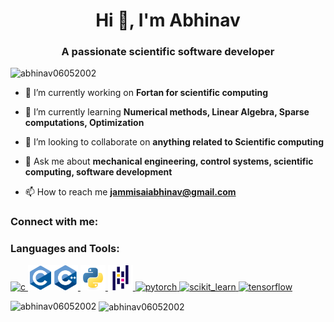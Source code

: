 <h1 align="center">Hi 👋, I'm Abhinav</h1>
<h3 align="center">A passionate scientific software developer</h3>

<p align="left"> <img src="https://komarev.com/ghpvc/?username=abhinav06052002&label=Profile%20views&color=0e75b6&style=flat" alt="abhinav06052002" /> </p>

- 🔭 I’m currently working on **Fortan for scientific computing**

- 🌱 I’m currently learning **Numerical methods, Linear Algebra, Sparse computations, Optimization**

- 👯 I’m looking to collaborate on **anything related to Scientific computing**

- 💬 Ask me about **mechanical engineering, control systems, scientific computing, software development**

- 📫 How to reach me **jammisaiabhinav@gmail.com**

<h3 align="left">Connect with me:</h3>
<p align="left">
</p>

<h3 align="left">Languages and Tools:</h3>
<p align="left"> <a href="https://fortran-lang.org/" target="_blank" rel="noreferrer"> <img src="https://avatars.githubusercontent.com/u/53436240?s=200&v=4" alt="c" width="40" height="40"/> </a> <a href="https://fortran-lang.org/" target="_blank" rel="noreferrer"> <a href="https://www.cprogramming.com/" target="_blank" rel="noreferrer"> <img src="https://raw.githubusercontent.com/devicons/devicon/master/icons/c/c-original.svg" alt="c" width="40" height="40"/><img src="https://raw.githubusercontent.com/devicons/devicon/master/icons/cplusplus/cplusplus-original.svg" alt="cplusplus" width="40" height="40"/> </a> <a href="https://www.python.org" target="_blank" rel="noreferrer"> <img src="https://raw.githubusercontent.com/devicons/devicon/master/icons/python/python-original.svg" alt="python" width="40" height="40"/><a href="https://www.w3schools.com/cs/" target="_blank" rel="noreferrer"> </a> <a href="https://pandas.pydata.org/" target="_blank" rel="noreferrer"> <img src="https://raw.githubusercontent.com/devicons/devicon/2ae2a900d2f041da66e950e4d48052658d850630/icons/pandas/pandas-original.svg" alt="pandas" width="40" height="40"/> </a> <a href="https://pytorch.org/" target="_blank" rel="noreferrer"> <img src="https://www.vectorlogo.zone/logos/pytorch/pytorch-icon.svg" alt="pytorch" width="40" height="40"/> </a> <a href="https://scikit-learn.org/" target="_blank" rel="noreferrer"> <img src="https://upload.wikimedia.org/wikipedia/commons/0/05/Scikit_learn_logo_small.svg" alt="scikit_learn" width="40" height="40"/> </a> <a href="https://www.tensorflow.org" target="_blank" rel="noreferrer"> <img src="https://www.vectorlogo.zone/logos/tensorflow/tensorflow-icon.svg" alt="tensorflow" width="40" height="40"/> </a> </p>

<p><img align="left" src="https://github-readme-stats.vercel.app/api/top-langs?username=abhinav06052002&show_icons=true&locale=en&layout=compact" alt="abhinav06052002" /></p>

<p>&nbsp;<img align="center" src="https://github-readme-stats.vercel.app/api?username=abhinav06052002&show_icons=true&locale=en" alt="abhinav06052002" /></p>
